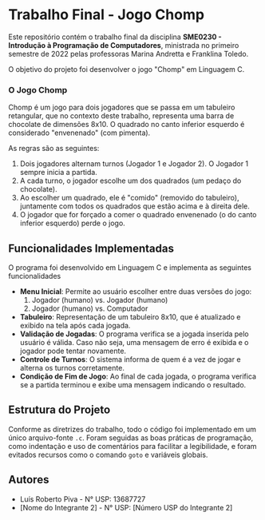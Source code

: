 # Trabalho Final - Jogo Chomp

Este repositório contém o trabalho final da disciplina **SME0230 - Introdução à Programação de Computadores**, ministrada no primeiro semestre de 2022 pelas professoras Marina Andretta e Franklina Toledo.

O objetivo do projeto foi desenvolver o jogo "Chomp" em Linguagem C.

### O Jogo Chomp

Chomp é um jogo para dois jogadores que se passa em um tabuleiro retangular, que no contexto deste trabalho, representa uma barra de chocolate de dimensões 8x10. O quadrado no canto inferior esquerdo é considerado "envenenado" (com pimenta).

As regras são as seguintes:
1. Dois jogadores alternam turnos (Jogador 1 e Jogador 2). O Jogador 1 sempre inicia a partida.
2. A cada turno, o jogador escolhe um dos quadrados (um pedaço do chocolate).
3. Ao escolher um quadrado, ele é "comido" (removido do tabuleiro), juntamente com todos os quadrados que estão acima e à direita dele.
4. O jogador que for forçado a comer o quadrado envenenado (o do canto inferior esquerdo) perde o jogo.

## Funcionalidades Implementadas

O programa foi desenvolvido em Linguagem C e implementa as seguintes funcionalidades

* **Menu Inicial**: Permite ao usuário escolher entre duas versões do jogo:
    1.  Jogador (humano) vs. Jogador (humano)
    2.  Jogador (humano) vs. Computador
* **Tabuleiro**: Representação de um tabuleiro 8x10, que é atualizado e exibido na tela após cada jogada.
* **Validação de Jogadas**: O programa verifica se a jogada inserida pelo usuário é válida. Caso não seja, uma mensagem de erro é exibida e o jogador pode tentar novamente.
* **Controle de Turnos**: O sistema informa de quem é a vez de jogar e alterna os turnos corretamente.
* **Condição de Fim de Jogo**: Ao final de cada jogada, o programa verifica se a partida terminou e exibe uma mensagem indicando o resultado.

## Estrutura do Projeto

Conforme as diretrizes do trabalho, todo o código foi implementado em um único arquivo-fonte `.c`. Foram seguidas as boas práticas de programação, como indentação e uso de comentários para facilitar a legibilidade, e foram evitados recursos como o comando `goto` e variáveis globais.

## Autores

* Luís Roberto Piva - N° USP: 13687727
* [Nome do Integrante 2] - N° USP: [Número USP do Integrante 2]
